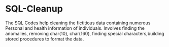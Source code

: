 # SQL-Cleanup

The SQL Codes help cleaning the fictitious data containing numerous Personal and health information of individuals.
Involves finding the anomalies, removing char(10), char(160), finding special characters,building stored procedures to format the data.
